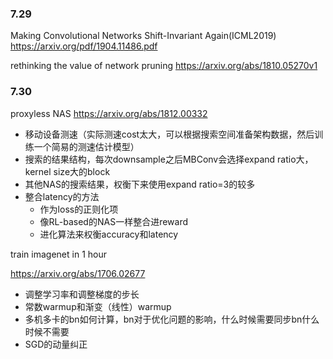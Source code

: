 ### 7.29

Making Convolutional Networks Shift-Invariant Again(ICML2019)
https://arxiv.org/pdf/1904.11486.pdf

rethinking the value of network pruning
https://arxiv.org/abs/1810.05270v1

### 7.30

proxyless NAS
https://arxiv.org/abs/1812.00332

-   移动设备测速（实际测速cost太大，可以根据搜索空间准备架构数据，然后训练一个简易的测速估计模型）
-   搜索的结果结构，每次downsample之后MBConv会选择expand ratio大，kernel size大的block
-   其他NAS的搜索结果，权衡下来使用expand ratio=3的较多
-   整合latency的方法
    -   作为loss的正则化项
    -   像RL-based的NAS一样整合进reward
    -   进化算法来权衡accuracy和latency

train imagenet in 1 hour

https://arxiv.org/abs/1706.02677

-   调整学习率和调整梯度的步长
-   常数warmup和渐变（线性）warmup
-   多机多卡的bn如何计算，bn对于优化问题的影响，什么时候需要同步bn什么时候不需要
-   SGD的动量纠正